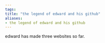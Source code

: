 ```yaml
---
tags: 
title: "the legend of edward and his github"
aliases:
- the legend of edward and his github
---
```


edward has made three websites so far.